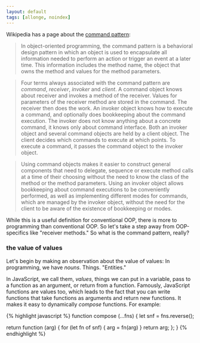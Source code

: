 ```yaml
---
layout: default
tags: [allonge, noindex]
---
```


Wikipedia has a page about the [command pattern][wiki]:

[wiki]: https://en.wikipedia.org/wiki/Command_pattern

> In object-oriented programming, the command pattern is a behavioral design pattern in which an object is used to encapsulate all information needed to perform an action or trigger an event at a later time. This information includes the method name, the object that owns the method and values for the method parameters.

> Four terms always associated with the command pattern are *command*, *receiver*, *invoker* and *client*. A command object knows about receiver and invokes a method of the receiver. Values for parameters of the receiver method are stored in the command. The receiver then does the work. An invoker object knows how to execute a command, and optionally does bookkeeping about the command execution. The invoker does not know anything about a concrete command, it knows only about command interface. Both an invoker object and several command objects are held by a client object. The client decides which commands to execute at which points. To execute a command, it passes the command object to the invoker object.

> Using command objects makes it easier to construct general components that need to delegate, sequence or execute method calls at a time of their choosing without the need to know the class of the method or the method parameters. Using an invoker object allows bookkeeping about command executions to be conveniently performed, as well as implementing different modes for commands, which are managed by the invoker object, without the need for the client to be aware of the existence of bookkeeping or modes.

While this is a useful definition for conventional OOP, there is more to programming than conventional OOP. So let's take a step away from OOP-specifics like "receiver methods." So what is the command pattern, really?

### the value of values

Let's begin by making an observation about the value of values: In programming, we have *nouns*. Things. "Entities."

In JavaScript, we call them, *values*, things we can put in a variable, pass to a function as an argument, or return from a function. Famously, JavaScript functions are values too, which leads to the fact that you can write functions that take functions as arguments and return new functions. It makes it easy to dynamically *compose* functions. For example:

{% highlight javascript %}
function compose (...fns) {
  let snf = fns.reverse();

  return function (arg) {
    for (let fn of snf) {
      arg = fn(arg)
    }
    return arg;
  };
}
{% endhighlight %}
